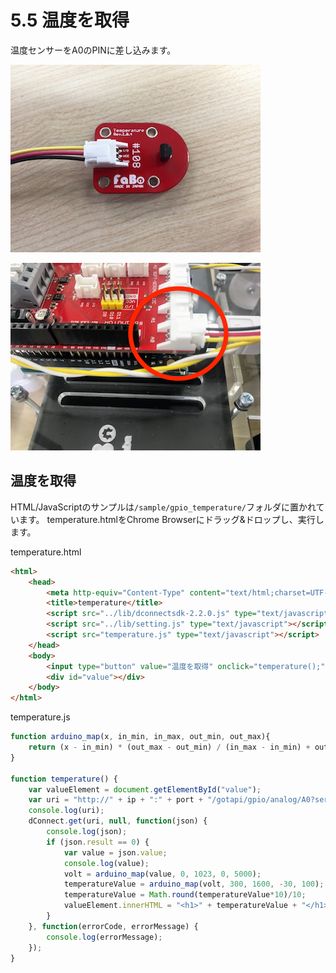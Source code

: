 # 5.5 温度を取得

温度センサーをA0のPINに差し込みます。

![](./img/temperature001.jpg)

![](./img/temperature002.png)

## 温度を取得

HTML/JavaScriptのサンプルは`/sample/gpio_temperature/`フォルダに置かれています。
temperature.htmlをChrome Browserにドラッグ&ドロップし、実行します。

temperature.html

```html
<html>
    <head>
        <meta http-equiv="Content-Type" content="text/html;charset=UTF-8">
        <title>temperature</title>
        <script src="../lib/dconnectsdk-2.2.0.js" type="text/javascript"></script>
        <script src="../lib/setting.js" type="text/javascript"></script>
        <script src="temperature.js" type="text/javascript"></script>
    </head>
    <body>
        <input type="button" value="温度を取得" onclick="temperature();"/><br />
        <div id="value"></div>
    </body>
</html>

```

temperature.js

```javascript
function arduino_map(x, in_min, in_max, out_min, out_max){
    return (x - in_min) * (out_max - out_min) / (in_max - in_min) + out_min;
}

function temperature() {
    var valueElement = document.getElementById("value");
    var uri = "http://" + ip + ":" + port + "/gotapi/gpio/analog/A0?serviceId=" + faboId;
    console.log(uri);
    dConnect.get(uri, null, function(json) {
        console.log(json);
        if (json.result == 0) {
            var value = json.value;
            console.log(value);
            volt = arduino_map(value, 0, 1023, 0, 5000);
            temperatureValue = arduino_map(volt, 300, 1600, -30, 100);
            temperatureValue = Math.round(temperatureValue*10)/10;
            valueElement.innerHTML = "<h1>" + temperatureValue + "</h1>";
        }
    }, function(errorCode, errorMessage) {
        console.log(errorMessage);
    });
}

```
